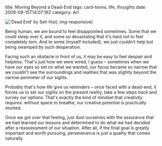 title: Moving Beyond a Dead-End
tags: card-toons, life, thoughts
date: 2009-09-15T14:07:16Z
category: Art

!['Dead End' by Seh Hui]({static}/images/2009/09/DeadEnd-small.jpg){: img-responsive}

Being human, we are bound to feel disappointed sometimes. Some that we could sleep over it, and some so devastating that it's hard not to feel completely torn. And to some (myself included), we just couldn't help but being swamped by such desperation.

Facing such an obstacle in front of us, it may be easy to feel despair and helpless. That's just how we were wired, I guess – sometimes when we have our eyes so set on what we wanted, our focus became so narrow that we couldn't see the surroundings and realities that was slightly beyond the narrow perimeter of our sights.

Probably that's how life give us reminders – once faced with a dead-end, it forces us to set our sights on the present reality, take a few steps back and survey our options. That's exactly the kind of mindset that creativity requires: without space to breathe, our creative potential is practically stunted.

Once we got over that feeling, just dust ourselves with the assurance that we had learned our lessons and determined to do what we had decided after a reassessment of our situation. After all, if the final goal is greatly important and worth pursuing, perseverance is just a quality that comes naturally.
